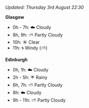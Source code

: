 *Updated: Thursday 3rd August 22:30*

**Glasgow**

* 0h - 7h: :cloud: Cloudy
* 8h, 9h: :partly_sunny: Partly Cloudy
* 10h: :sunny: Clear
* 11h: :cyclone: Windy (:partly_sunny:)

**Edinburgh**

* 0h, 1h: :cloud: Cloudy
* 2h - 5h: :umbrella: Rainy
* 6h, 7h: :partly_sunny: Partly Cloudy
* 8h: :cloud: Cloudy
* 9h - 11h: :partly_sunny: Partly Cloudy

